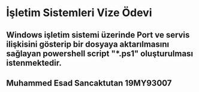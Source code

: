 # İşletim Sistemleri Vize Ödevi 

## Windows işletim sistemi üzerinde Port ve servis ilişkisini gösterip bir dosyaya aktarılmasını sağlayan  powershell script "*.ps1" oluşturulması istenmektedir.

## Muhammed Esad Sancaktutan 19MY93007

